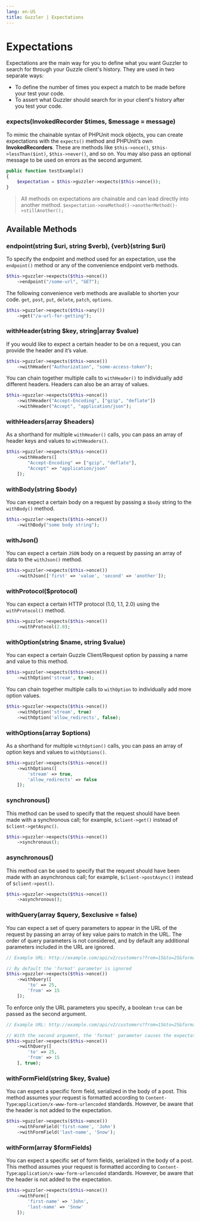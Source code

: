 ```yaml
---
lang: en-US
title: Guzzler | Expectations
---
```


# Expectations

Expectations are the main way for you to define what you want Guzzler to search for through your Guzzle client's history. They are used in two separate ways:

- To define the number of times you expect a match to be made before your test your code.
- To assert what Guzzler should search for in your client's history after you test your code.

### expects(InvokedRecorder $times, $message = message)

To mimic the chainable syntax of PHPUnit mock objects, you can create expectations with the `expects()` method and PHPUnit’s own **InvokedRecorders**. These are methods like `$this->once()`, `$this->lessThan($int)`, `$this->never()`, and so on. You may also pass an optional message to be used on errors as the second argument.

```php
public function testExample()
{
    $expectation = $this->guzzler->expects($this->once());
}
```

> All methods on expectations are chainable and can lead directly into another method. `$expectation->oneMethod()->anotherMethod()->stillAnother();`

## Available Methods

### endpoint(string $uri, string $verb), {verb}(string $uri)

To specify the endpoint and method used for an expectation, use the `endpoint()` method or any of the convenience endpoint verb methods.

```php
$this->guzzler->expects($this->once())
    ->endpoint("/some-url", "GET");
```

The following convenience verb methods are available to shorten your code. `get`, `post`, `put`, `delete`,  `patch`, `options`.

```php
$this->guzzler->expects($this->any())
    ->get("/a-url-for-getting");
```

### withHeader(string $key, string|array $value)

If you would like to expect a certain header to be on a request, you can provide the header and it’s value.

```php
$this->guzzler->expects($this->once())
    ->withHeader("Authorization", "some-access-token");
```

You can chain together multiple calls to `withHeader()` to individually add different headers. Headers can also be an array of values.

```php
$this->guzzler->expects($this->once())
    ->withHeader("Accept-Encoding", ["gzip", "deflate"])
    ->withHeader("Accept", "application/json");
```

### withHeaders(array $headers)

As a shorthand for multiple `withHeader()` calls, you can pass an array of header keys and values to `withHeaders()`.

```php
$this->guzzler->expects($this->once())
    ->withHeaders([
        "Accept-Encoding" => ["gzip", "deflate"],
        "Accept" => "application/json"
    ]);
```

### withBody(string $body)

You can expect a certain body on a request by passing a `$body` string to the `withBody()` method.

```php
$this->guzzler->expects($this->once())
    ->withBody("some body string");
```

### withJson()

You can expect a certain `JSON` body on a request by passing an array of data to the `withJson()` method.

```php
$this->guzzler->expects($this->once())
    ->withJson(['first' => 'value', 'second' => 'another']);
``` 

### withProtocol($protocol)

You can expect a certain HTTP protocol (1.0, 1.1, 2.0) using the `withProtocol()` method.

```php
$this->guzzler->expects($this->once())
    ->withProtocol(2.0);
```

### withOption(string $name, string $value)

You can expect a certain Guzzle Client/Request option by passing a name and value to this method.

```php
$this->guzzler->expects($this->once())
    ->withOption('stream', true);
```

You can chain together multiple calls to `withOption` to individually add more option values.

```php
$this->guzzler->expects($this->once())
    ->withOption('stream', true)
    ->withOption('allow_redirects', false);
```

### withOptions(array $options)

As a shorthand for multiple `withOption()` calls, you can pass an array of option keys and values to `withOptions()`.

```php
$this->guzzler->expects($this->once())
    ->withOptions([
        'stream' => true,
        'allow_redirects' => false
    ]);
```

### synchronous()

This method can be used to specify that the request should have been made with a synchronous call; for example, `$client->get()` instead of `$client->getAsync()`.

```php
$this->guzzler->expects($this->once())
    ->synchronous();
```

### asynchronous()

This method can be used to specify that the request should have been made with an asynchronous call; for example, `$client->postAsync()` instead of `$client->post()`.

```php
$this->guzzler->expects($this->once())
    ->asynchronous();
```

### withQuery(array $query, $exclusive = false)

You can expect a set of query parameters to appear in the URL of the request by passing an array of key value pairs to match in the URL. The order of query parameters is not considered, and by default any additional parameters included in the URL are ignored.

```php
// Example URL: http://example.com/api/v2/customers?from=15&to=25&format=xml

// By default the 'format' parameter is ignored
$this->guzzler->expects($this->once())
    ->withQuery([
        'to' => 25,
        'from' => 15
    ]);
```

To enforce only the URL parameters you specify, a boolean `true` can be passed as the second argument.

```php
// Example URL: http://example.com/api/v2/customers?from=15&to=25&format=xml

// With the second argument, the 'format' parameter causes the expectation to fail.
$this->guzzler->expects($this->once())
    ->withQuery([
        'to' => 25,
        'from' => 15
    ], true);
```

### withFormField(string $key, $value)

You can expect a specific form field, serialized in the body of a post. This method assumes your request is formatted according to `Content-Type`:`application/x-www-form-urlencoded` standards. However, be aware that the header is not added to the expectation.

```php
$this->guzzler->expects($this->once())
    ->withFormField('first-name', 'John')
    ->withFormField('last-name', 'Snow');
```

### withForm(array $formFields)

You can expect a specific set of form fields, serialized in the body of a post. This method assumes your request is formatted according to `Content-Type`:`application/x-www-form-urlencoded` standards. However, be aware that the header is not added to the expectation.

```php
$this->guzzler->expects($this->once())
    ->withForm([
        'first-name' => 'John',
        'last-name' => 'Snow'
    ]);
```